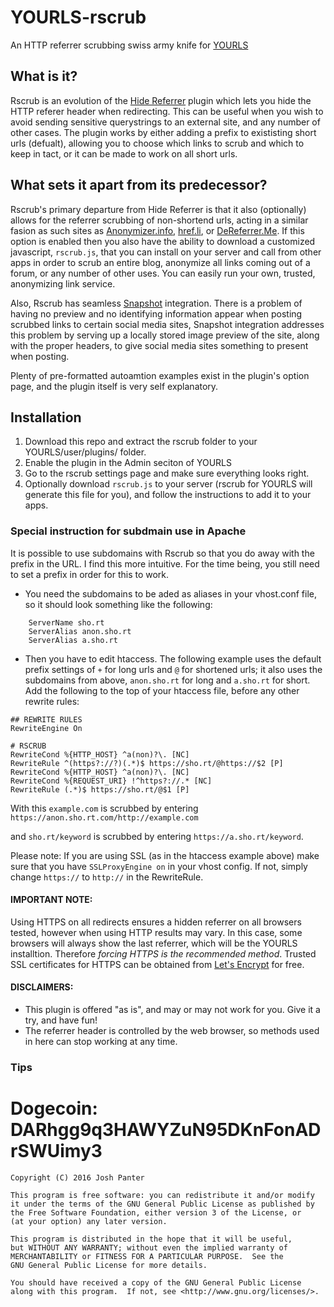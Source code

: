 # YOURLS-rscrub
An HTTP referrer scrubbing swiss army knife for [YOURLS](http://yourls.org/)

## What is it?
Rscrub is an evolution of the [Hide Referrer](https://github.com/Sire/yourls-hide-referrer) plugin which lets you hide the HTTP referer header when redirecting. This can be useful when you wish to avoid sending sensitive querystrings to an external site, and any number of other cases. The plugin works by either adding a prefix to exististing short urls (defualt), allowing you to choose which links to scrub and which to keep in tact, or it can be made to work on all short urls.
## What sets it apart from its predecessor?
Rscrub's primary departure from Hide Referrer is that it also (optionally) allows for the referrer scrubbing of non-shortend urls, acting in a similar fasion as such sites as [Anonymizer.info](https://www.anonymizer.info/), [href.li](https://href.li/), or [DeReferrer.Me](https://dereferer.me/). If this option is enabled then you also have the ability to download a customized javascript, `rscrub.js`, that you can install on your server and call from other apps in order to scrub an entire blog, anonymize all links coming out of a forum, or any number of other uses. You can easily run your own, trusted, anonymizing link service.

Also, Rscrub has seamless [Snapshot](https://github.com/joshp23/YOURLS-Snapshot) integration. There is a problem of having no preview and no identifying information appear when posting scrubbed links to certain social media sites, Snapshot integration addresses this problem by serving up a locally stored image preview of the site, along with the proper headers, to give social media sites something to present when posting.  

Plenty of pre-formatted autoamtion examples exist in the plugin's option page, and the plugin itself is very self explanatory. 
## Installation
1. Download this repo and extract the rscrub folder to your YOURLS/user/plugins/ folder.
2. Enable the plugin in the Admin seciton of YOURLS
3. Go to the rscrub settings page and make sure everything looks right.
4. Optionally download `rscrub.js` to your server (rscrub for YOURLS will generate this file for you), and follow the instructions to add it to your apps.

### Special instruction for subdmain use in Apache
It is possible to use subdomains with Rscrub so that you do away with the prefix in the URL. I find this more intuitive. For the time being, you still need to set a prefix in order for this to work. 

* You need the subdomains to be aded as aliases in your vhost.conf file, so it should look something like the following:
```
	ServerName sho.rt
	ServerAlias anon.sho.rt
	ServerAlias a.sho.rt
```

* Then you have to edit htaccess. The following example uses the default prefix settings of `+` for long urls and `@` for shortened urls; it also uses the subdomains from above, `anon.sho.rt` for long and `a.sho.rt` for short. Add the following to the top of your htaccess file, before any other rewrite rules:
```
## REWRITE RULES
RewriteEngine On

# RSCRUB
RewriteCond %{HTTP_HOST} ^a(non)?\. [NC]
RewriteRule ^(https?://?)(.*)$ https://sho.rt/@https://$2 [P]
RewriteCond %{HTTP_HOST} ^a(non)?\. [NC]
RewriteCond %{REQUEST_URI} !^https?://.* [NC]
RewriteRule (.*)$ https://sho.rt/@$1 [P]

```
With this `example.com` is scrubbed by entering `https://anon.sho.rt.com/http://example.com` 

and `sho.rt/keyword` is scrubbed by entering `https://a.sho.rt/keyword`.

Please note: If you are using SSL (as in the htaccess example above) make sure that you have `SSLProxyEngine on` in your vhost config. If not, simply change `https://` to `http://` in the RewriteRule.

#### IMPORTANT NOTE: 
  Using HTTPS on all redirects ensures a hidden referrer on all browsers tested, however when using HTTP results may vary. In this case, some browsers will always show the last referrer, which will be the YOURLS installtion. Therefore _forcing HTTPS is the recommended method_. Trusted SSL certificates for HTTPS can be obtained from [Let's Encrypt](https://letsencrypt.org/) for free.
#### DISCLAIMERS:
* This plugin is offered "as is", and may or may not work for you. Give it a try, and have fun!
* The referrer header is controlled by the web browser, so methods used in here can stop working at any time.

### Tips
Dogecoin: DARhgg9q3HAWYZuN95DKnFonADrSWUimy3
===========================

    Copyright (C) 2016 Josh Panter

    This program is free software: you can redistribute it and/or modify
    it under the terms of the GNU General Public License as published by
    the Free Software Foundation, either version 3 of the License, or
    (at your option) any later version.

    This program is distributed in the hope that it will be useful,
    but WITHOUT ANY WARRANTY; without even the implied warranty of
    MERCHANTABILITY or FITNESS FOR A PARTICULAR PURPOSE.  See the
    GNU General Public License for more details.

    You should have received a copy of the GNU General Public License
    along with this program.  If not, see <http://www.gnu.org/licenses/>.
